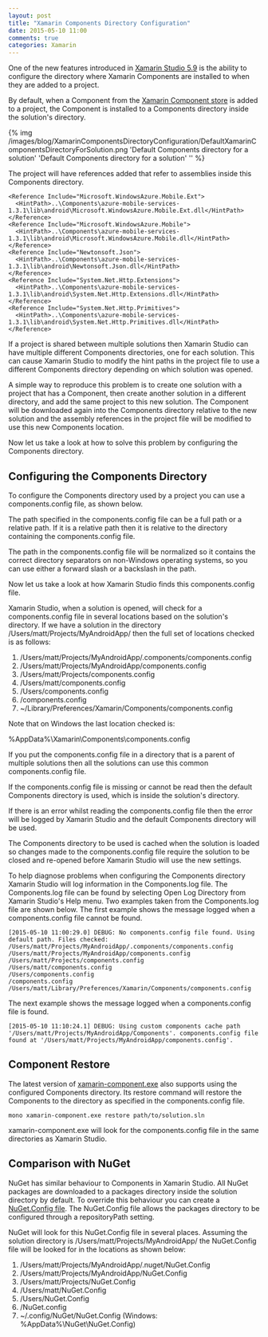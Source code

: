 ```yaml
---
layout: post
title: "Xamarin Components Directory Configuration"
date: 2015-05-10 11:00
comments: true
categories: Xamarin
---
```


One of the new features introduced in [Xamarin Studio 5.9](http://developer.xamarin.com/releases/studio/xamarin.studio_5.9/xamarin.studio_5.9/) is the ability to configure the directory where Xamarin Components are installed to when they are added to a project.

By default, when a Component from the [Xamarin Component store](https://components.xamarin.com/) is added to a project, the Component is installed to a Components directory inside the solution's directory.

{% img /images/blog/XamarinComponentsDirectoryConfiguration/DefaultXamarinComponentsDirectoryForSolution.png 'Default Components directory for a solution' 'Default Components directory for a solution' '' %}

The project will have references added that refer to assemblies inside this Components directory.

    <Reference Include="Microsoft.WindowsAzure.Mobile.Ext">
      <HintPath>..\Components\azure-mobile-services-1.3.1\lib\android\Microsoft.WindowsAzure.Mobile.Ext.dll</HintPath>
    </Reference>
    <Reference Include="Microsoft.WindowsAzure.Mobile">
      <HintPath>..\Components\azure-mobile-services-1.3.1\lib\android\Microsoft.WindowsAzure.Mobile.dll</HintPath>
    </Reference>
    <Reference Include="Newtonsoft.Json">
      <HintPath>..\Components\azure-mobile-services-1.3.1\lib\android\Newtonsoft.Json.dll</HintPath>
    </Reference>
    <Reference Include="System.Net.Http.Extensions">
      <HintPath>..\Components\azure-mobile-services-1.3.1\lib\android\System.Net.Http.Extensions.dll</HintPath>
    </Reference>
    <Reference Include="System.Net.Http.Primitives">
      <HintPath>..\Components\azure-mobile-services-1.3.1\lib\android\System.Net.Http.Primitives.dll</HintPath>
    </Reference>

If a project is shared between multiple solutions then Xamarin Studio can have multiple different Components directories, one for each solution. This can cause Xamarin Studio to modify the hint paths in the project file to use a different Components directory depending on which solution was opened.

A simple way to reproduce this problem is to create one solution with a project that has a Component, then create another solution in a different directory, and add the same project to this new solution. The Component will be downloaded again into the Components directory relative to the new solution and the assembly references in the project file will be modified to use this new Components location.

Now let us take a look at how to solve this problem by configuring the Components directory.

## Configuring the Components Directory

To configure the Components directory used by a project you can use a components.config file, as shown below.

  <components>
    <config>
      <add key="cachePath" value="..\Components" />
    </config>
  </components>

The path specified in the components.config file can be a full path or a relative path. If it is a relative path then it is relative to the directory containing the components.config file.

The path in the components.config file will be normalized so it contains the correct directory separators on non-Windows operating systems, so you can use either a forward slash or a backslash in the path.

Now let us take a look at how Xamarin Studio finds this components.config file.

Xamarin Studio, when a solution is opened, will check for a components.config file in several locations based on the solution's directory. If we have a solution in the directory /Users/matt/Projects/MyAndroidApp/ then the full set of locations checked is as follows:

  1. /Users/matt/Projects/MyAndroidApp/.components/components.config
  2. /Users/matt/Projects/MyAndroidApp/components.config
  3. /Users/matt/Projects/components.config
  4. /Users/matt/components.config
  5. /Users/components.config
  6. /components.config
  7. ~/Library/Preferences/Xamarin/Components/components.config
  
Note that on Windows the last location checked is:

  %AppData%\Xamarin\Components\components.config

If you put the components.config file in a directory that is a parent of multiple solutions then all the solutions can use this common components.config file.

If the components.config file is missing or cannot be read then the default Components directory is used, which is inside the solution's directory.

If there is an error whilst reading the components.config file then the error will be logged by Xamarin Studio and the default Components directory will be used.

The Components directory to be used is cached when the solution is loaded so changes made to the components.config file require the solution to be closed and re-opened before Xamarin Studio will use the new settings.

To help diagnose problems when configuring the Components directory Xamarin Studio will log information in the Components.log file. The Components.log file can be found by selecting Open Log Directory from Xamarin Studio's Help menu. Two examples taken from the Components.log file are shown below. The first example shows the message logged when a components.config file cannot be found.

    [2015-05-10 11:00:29.0] DEBUG: No components.config file found. Using default path. Files checked: /Users/matt/Projects/MyAndroidApp/.components/components.config
    /Users/matt/Projects/MyAndroidApp/components.config
    /Users/matt/Projects/components.config
    /Users/matt/components.config
    /Users/components.config
    /components.config
    /Users/matt/Library/Preferences/Xamarin/Components/components.config
    
The next example shows the message logged when a components.config file is found.

    [2015-05-10 11:10:24.1] DEBUG: Using custom components cache path '/Users/matt/Projects/MyAndroidApp/Components'. components.config file found at '/Users/matt/Projects/MyAndroidApp/components.config'.

## Component Restore

The latest version of [xamarin-component.exe](https://components.xamarin.com/submit/xpkg) also supports using the configured Components directory. Its restore command will restore the Components to the directory as specified in the components.config file.

    mono xamarin-component.exe restore path/to/solution.sln
    
xamarin-component.exe will look for the components.config file in the same directories as Xamarin Studio.

## Comparison with NuGet

NuGet has similar behaviour to Components in Xamarin Studio. All NuGet packages are downloaded to a packages directory inside the solution directory by default. To override this behaviour you can create a [NuGet.Config file](https://docs.nuget.org/consume/nuget-config-file). The NuGet.Config file allows the packages directory to be configured through a repositoryPath setting.

  <configuration>
    <config>
      <add key="repositoryPath" value="../../packages" />
    </config>
  </configuration>

NuGet will look for this NuGet.Config file in several places. Assuming the solution directory is /Users/matt/Projects/MyAndroidApp/ the NuGet.Config file will be looked for in the locations as shown below:

  1. /Users/matt/Projects/MyAndroidApp/.nuget/NuGet.Config
  2. /Users/matt/Projects/MyAndroidApp/NuGet.Config
  3. /Users/matt/Projects/NuGet.Config
  4. /Users/matt/NuGet.Config
  5. /Users/NuGet.Config
  6. /NuGet.config
  7. ~/.config/NuGet/NuGet.Config (Windows: %AppData%\NuGet\NuGet.Config)
